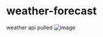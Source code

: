 # weather-forecast
weather api pulled
![image](https://user-images.githubusercontent.com/56012686/188687367-624b50bf-02f6-45b7-b9f9-d55f912b0643.png)
